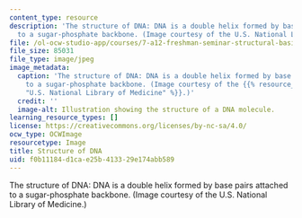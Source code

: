```yaml
---
content_type: resource
description: 'The structure of DNA: DNA is a double helix formed by base pairs attached
  to a sugar-phosphate backbone. (Image courtesy of the U.S. National Library of Medicine.)'
file: /ol-ocw-studio-app/courses/7-a12-freshman-seminar-structural-basis-of-genetic-material-nucleic-acids-fall-2005/f0b11184d1cae25b413329e174abb589_7-a12f05.jpg
file_size: 85031
file_type: image/jpeg
image_metadata:
  caption: 'The structure of DNA: DNA is a double helix formed by base pairs attached
    to a sugar-phosphate backbone. (Image courtesy of the {{% resource_link "f48f6e50-3fc2-4388-a747-149d8f35cc1f"
    "U.S. National Library of Medicine" %}}.)'
  credit: ''
  image-alt: Illustration showing the structure of a DNA molecule.
learning_resource_types: []
license: https://creativecommons.org/licenses/by-nc-sa/4.0/
ocw_type: OCWImage
resourcetype: Image
title: Structure of DNA
uid: f0b11184-d1ca-e25b-4133-29e174abb589
---
```

The structure of DNA: DNA is a double helix formed by base pairs attached to a sugar-phosphate backbone. (Image courtesy of the U.S. National Library of Medicine.)